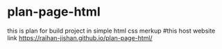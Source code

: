 # plan-page-html
this is plan for build project in simple html css merkup 
#this host website link https://raihan-jishan.github.io/plan-page-html/
